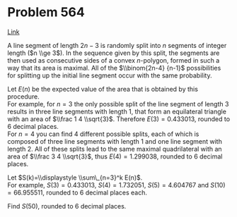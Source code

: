 # Problem 564

[Link](https://projecteuler.net/problem=564)

A line segment of length $2n-3$ is randomly split into $n$ segments of integer length ($n \\ge 3$). In the sequence given by this split, the segments are then used as consecutive sides of a convex $n$-polygon, formed in such a way that its area is maximal. All of the $\\binom{2n-4} {n-1}$ possibilities for splitting up the initial line segment occur with the same probability. 

Let $E(n)$ be the expected value of the area that is obtained by this procedure.  
For example, for $n=3$ the only possible split of the line segment of length $3$ results in three line segments with length $1$, that form an equilateral triangle with an area of $\\frac 1 4 \\sqrt{3}$. Therefore $E(3)=0.433013$, rounded to $6$ decimal places.  
For $n=4$ you can find $4$ different possible splits, each of which is composed of three line segments with length $1$ and one line segment with length $2$. All of these splits lead to the same maximal quadrilateral with an area of $\\frac 3 4 \\sqrt{3}$, thus $E(4)=1.299038$, rounded to $6$ decimal places.

Let $S(k)=\\displaystyle \\sum\_{n=3}^k E(n)$.  
For example, $S(3)=0.433013$, $S(4)=1.732051$, $S(5)=4.604767$ and $S(10)=66.955511$, rounded to $6$ decimal places each.

Find $S(50)$, rounded to $6$ decimal places.